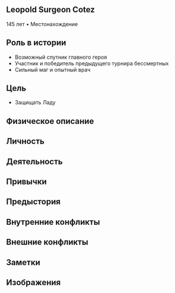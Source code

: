 ## Leopold Surgeon Cotez

145 лет • Местонахождение

## Роль в истории

* Возможный спутник главного героя
* Участник и победитель предыдущего турнира бессмертных
* Сильный маг и опытный врач

## Цель

* Защищать Ладу
## Физическое описание


## Личность


## Деятельность


## Привычки


## Предыстория


## Внутренние конфликты


## Внешние конфликты


## Заметки


## Изображения

